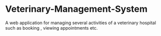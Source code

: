 # Veterinary-Management-System 
A web application for managing several activities of a veterinary hospital such as booking , viewing appointments etc.
